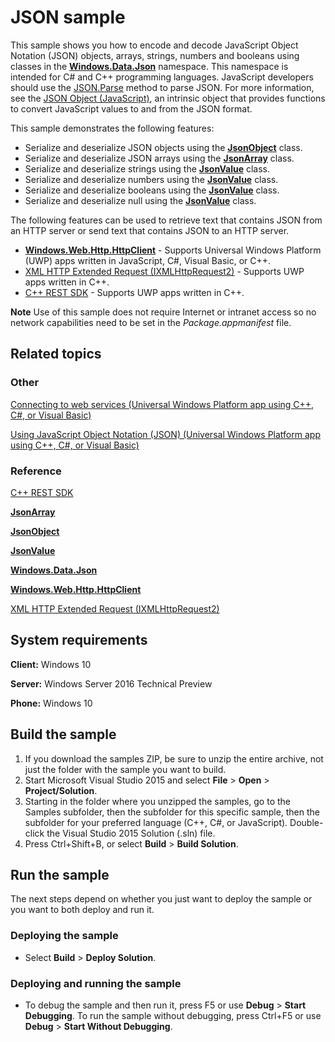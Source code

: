 ﻿<!---
  category: NetworkingAndWebServices 
  samplefwlink: http://go.microsoft.com/fwlink/p/?LinkId=620556&clcid=0x409
--->

# JSON sample

This sample shows you how to encode and decode JavaScript Object Notation (JSON) objects, arrays, strings, numbers and booleans using classes in the [**Windows.Data.Json**](http://msdn.microsoft.com/library/windows/apps/br240639) namespace. This namespace is intended for C\# and C++ programming languages. JavaScript developers should use the [JSON.Parse](http://go.microsoft.com/fwlink/p/?linkid=398621) method to parse JSON. For more information, see the [JSON Object (JavaScript)](http://go.microsoft.com/fwlink/p/?linkid=398620), an intrinsic object that provides functions to convert JavaScript values to and from the JSON format.

This sample demonstrates the following features:

-   Serialize and deserialize JSON objects using the [**JsonObject**](http://msdn.microsoft.com/library/windows/apps/br225267) class.
-   Serialize and deserialize JSON arrays using the [**JsonArray**](http://msdn.microsoft.com/library/windows/apps/br225234) class.
-   Serialize and deserialize strings using the [**JsonValue**](http://msdn.microsoft.com/library/windows/apps/br240622) class.
-   Serialize and deserialize numbers using the [**JsonValue**](http://msdn.microsoft.com/library/windows/apps/br240622) class.
-   Serialize and deserialize booleans using the [**JsonValue**](http://msdn.microsoft.com/library/windows/apps/br240622) class.
-   Serialize and deserialize null using the [**JsonValue**](http://msdn.microsoft.com/library/windows/apps/br240622) class.

The following features can be used to retrieve text that contains JSON from an HTTP server or send text that contains JSON to an HTTP server.

-   [**Windows.Web.Http.HttpClient**](http://msdn.microsoft.com/library/windows/apps/dn298639) - Supports Universal Windows Platform (UWP) apps written in JavaScript, C\#, Visual Basic, or C++.
-   [XML HTTP Extended Request (IXMLHttpRequest2)](http://msdn.microsoft.com/library/windows/apps/hh831163) - Supports UWP apps written in C++.
-   [C++ REST SDK](http://msdn.microsoft.com/en-us/library/jj988008(v=vs.120).aspx) - Supports UWP apps written in C++.

**Note** Use of this sample does not require Internet or intranet access so no network capabilities need to be set in the *Package.appmanifest* file.


## Related topics

### Other

[Connecting to web services (Universal Windows Platform app using C++, C\#, or Visual Basic)](http://msdn.microsoft.com/library/windows/apps/hh761504)

[Using JavaScript Object Notation (JSON) (Universal Windows Platform app using C++, C\#, or Visual Basic)](http://msdn.microsoft.com/library/windows/apps/hh770289)

### Reference

[C++ REST SDK](http://msdn.microsoft.com/en-us/library/jj988008(v=vs.120).aspx)

[**JsonArray**](http://msdn.microsoft.com/library/windows/apps/br225234)

[**JsonObject**](http://msdn.microsoft.com/library/windows/apps/br225267)

[**JsonValue**](http://msdn.microsoft.com/library/windows/apps/br240622)

[**Windows.Data.Json**](http://msdn.microsoft.com/library/windows/apps/br240639)

[**Windows.Web.Http.HttpClient**](http://msdn.microsoft.com/library/windows/apps/dn298639)

[XML HTTP Extended Request (IXMLHttpRequest2)](http://msdn.microsoft.com/library/windows/apps/hh831163)

## System requirements

**Client:** Windows 10

**Server:** Windows Server 2016 Technical Preview

**Phone:** Windows 10

## Build the sample

1. If you download the samples ZIP, be sure to unzip the entire archive, not just the folder with the sample you want to build. 
2. Start Microsoft Visual Studio 2015 and select **File** \> **Open** \> **Project/Solution**.
3. Starting in the folder where you unzipped the samples, go to the Samples subfolder, then the subfolder for this specific sample, then the subfolder for your preferred language (C++, C#, or JavaScript). Double-click the Visual Studio 2015 Solution (.sln) file.
4. Press Ctrl+Shift+B, or select **Build** \> **Build Solution**.

## Run the sample

The next steps depend on whether you just want to deploy the sample or you want to both deploy and run it.

### Deploying the sample

- Select **Build** \> **Deploy Solution**. 

### Deploying and running the sample

- To debug the sample and then run it, press F5 or use **Debug** \> **Start Debugging**. To run the sample without debugging, press Ctrl+F5 or use **Debug** \> **Start Without Debugging**.


